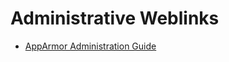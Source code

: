 # Administrative Weblinks

- [AppArmor Administration Guide](http://www.novell.com/documentation/apparmor/apparmor201_sp10_admin/data/book_apparmor_admin.html)
